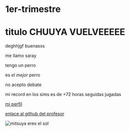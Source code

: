 # 1er-trimestre
# titulo CHUUYA VUELVEEEEE

deghhjgf
buenasss

me llamo saray

tengo un perro

es *el mejor* perro

no acepto debate

mi record en los sims es de +72 horas seguidas jugadas

[mi perfil](https://github.com/mikeey666)

[enlace al github del profesor](https://github.com/d-prieto)

![mitsuya eres el sol](https://somoskudasai.com/wp-content/uploads/2021/07/E6tYl9RUYAYizXW.jpg)
